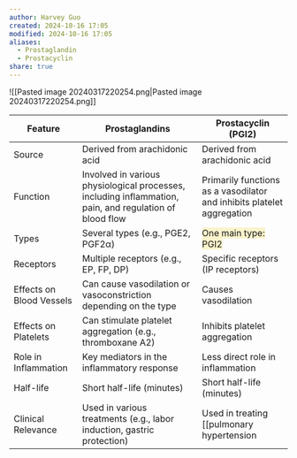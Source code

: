 ```yaml
---
author: Harvey Guo
created: 2024-10-16 17:05
modified: 2024-10-16 17:05
aliases:
  - Prostaglandin
  - Prostacyclin
share: true
---
```

![[Pasted image 20240317220254.png|Pasted image 20240317220254.png]]

| Feature                  | Prostaglandins                                                                                          | Prostacyclin (PGI2)                                                        |
| ------------------------ | ------------------------------------------------------------------------------------------------------- | -------------------------------------------------------------------------- |
| Source                   | Derived from arachidonic acid                                                                           | Derived from arachidonic acid                                              |
| Function                 | Involved in various physiological processes, including inflammation, pain, and regulation of blood flow | Primarily functions as a vasodilator and inhibits platelet aggregation     |
| Types                    | Several types (e.g., PGE2, PGF2α)                                                                       | <span style="background:rgba(240, 200, 0, 0.2)">One main type: PGI2</span> |
| Receptors                | Multiple receptors (e.g., EP, FP, DP)                                                                   | Specific receptors (IP receptors)                                          |
| Effects on Blood Vessels | Can cause vasodilation or vasoconstriction depending on the type                                        | Causes vasodilation                                                        |
| Effects on Platelets     | Can stimulate platelet aggregation (e.g., thromboxane A2)                                               | Inhibits platelet aggregation                                              |
| Role in Inflammation     | Key mediators in the inflammatory response                                                              | Less direct role in inflammation                                           |
| Half-life                | Short half-life (minutes)                                                                               | Short half-life (minutes)                                                  |
| Clinical Relevance       | Used in various treatments (e.g., labor induction, gastric protection)                                  | Used in treating [[pulmonary hypertension|pulmonary hypertension]] and cardiovascular diseases        |

